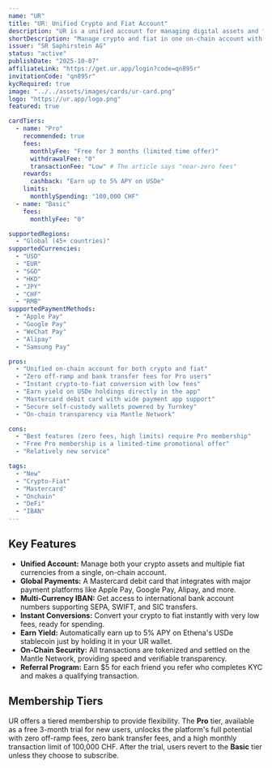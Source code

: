 ```yaml
---
name: "UR"
title: "UR: Unified Crypto and Fiat Account"
description: "UR is a unified account for managing digital assets and fiat currencies on-chain, offering zero off-ramp fees and access to multiple fiat currencies via a Mastercard debit card."
shortDescription: "Manage crypto and fiat in one on-chain account with a Mastercard debit card."
issuer: "SR Saphirstein AG"
status: "active"
publishDate: "2025-10-07"
affiliateLink: "https://get.ur.app/login?code=qn895r"
invitationCode: "qn895r"
kycRequired: true
image: "../../assets/images/cards/ur-card.png"
logo: "https://ur.app/logo.png"
featured: true

cardTiers:
  - name: "Pro"
    recommended: true
    fees:
      monthlyFee: "Free for 3 months (limited time offer)"
      withdrawalFee: "0"
      transactionFee: "Low" # The article says "near-zero fees"
    rewards:
      cashback: "Earn up to 5% APY on USDe"
    limits:
      monthlySpending: "100,000 CHF"
  - name: "Basic"
    fees:
      monthlyFee: "0"

supportedRegions:
  - "Global (45+ countries)"
supportedCurrencies:
  - "USD"
  - "EUR"
  - "SGD"
  - "HKD"
  - "JPY"
  - "CHF"
  - "RMB"
supportedPaymentMethods:
  - "Apple Pay"
  - "Google Pay"
  - "WeChat Pay"
  - "Alipay"
  - "Samsung Pay"

pros:
  - "Unified on-chain account for both crypto and fiat"
  - "Zero off-ramp and bank transfer fees for Pro users"
  - "Instant crypto-to-fiat conversion with low fees"
  - "Earn yield on USDe holdings directly in the app"
  - "Mastercard debit card with wide payment app support"
  - "Secure self-custody wallets powered by Turnkey"
  - "On-chain transparency via Mantle Network"

cons:
  - "Best features (zero fees, high limits) require Pro membership"
  - "Free Pro membership is a limited-time promotional offer"
  - "Relatively new service"

tags:
  - "New"
  - "Crypto-Fiat"
  - "Mastercard"
  - "Onchain"
  - "DeFi"
  - "IBAN"
---
```


## Key Features

- **Unified Account:** Manage both your crypto assets and multiple fiat currencies from a single, on-chain account.
- **Global Payments:** A Mastercard debit card that integrates with major payment platforms like Apple Pay, Google Pay, Alipay, and more.
- **Multi-Currency IBAN:** Get access to international bank account numbers supporting SEPA, SWIFT, and SIC transfers.
- **Instant Conversions:** Convert your crypto to fiat instantly with very low fees, ready for spending.
- **Earn Yield:** Automatically earn up to 5% APY on Ethena's USDe stablecoin just by holding it in your UR wallet.
- **On-Chain Security:** All transactions are tokenized and settled on the Mantle Network, providing speed and verifiable transparency.
- **Referral Program:** Earn $5 for each friend you refer who completes KYC and makes a qualifying transaction.

## Membership Tiers

UR offers a tiered membership to provide flexibility. The **Pro** tier, available as a free 3-month trial for new users, unlocks the platform's full potential with zero off-ramp fees, zero bank transfer fees, and a high monthly transaction limit of 100,000 CHF. After the trial, users revert to the **Basic** tier unless they choose to subscribe.